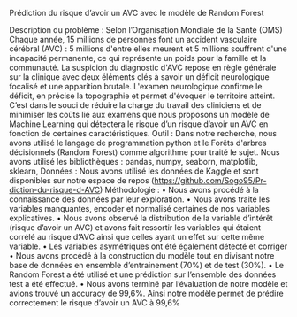 Prédiction du risque d’avoir un AVC avec le modèle de Random Forest

Description du problème : Selon l’Organisation Mondiale de la Santé (OMS) Chaque année, 15 millions de personnes font un accident vasculaire cérébral (AVC) : 5 millions d'entre elles meurent et 5 millions souffrent d'une incapacité permanente, ce qui représente un poids pour la famille et la communauté. La suspicion du diagnostic d'AVC repose en règle générale sur la clinique avec deux éléments clés à savoir un déficit neurologique focalisé et une apparition brutale. L'examen neurologique confirme le déficit, en précise la topographie et permet d'évoquer le territoire atteint. C’est dans le souci de réduire la charge du travail des cliniciens et de minimiser les coûts lié aux examens que nous proposons un modèle de Machine Learning qui détectera le risque d’un risque d’avoir un AVC en fonction de certaines caractéristiques. 
Outil : Dans notre recherche, nous avons utilisé le langage de programmation python et le Forêts d'arbres décisionnels (Random Forest) comme algorithme pour traité le sujet. Nous avons utilisé les bibliothèques : pandas, numpy, seaborn, matplotlib, sklearn,
Données : Nous avons utilisé les données de Kaggle et sont disponibles sur notre espace de repos (https://github.com/Sogo95/Pr-diction-du-risque-d-AVC)
Méthodologie : 
•	Nous avons procédé à la connaissance des données par leur exploration. 
•	Nous avons traité les variables manquantes, encoder et normalisé certaines de nos variables explicatives. 
•	Nous avons observé la distribution de la variable d’intérêt (risque d’avoir un AVC) et avons fait ressortir les variables qui étaient corrélé au risque d’AVC ainsi que celles ayant un effet sur cette même variable. 
•	Les variables asymétriques ont été également détecté et corriger
•	Nous avons procédé à la construction du modèle tout en divisant notre base de données en ensemble d’entrainement (70%) et de test (30%). 
•	Le Random Forest a été utilisé et une prédiction sur l’ensemble des données test a été effectué.
•	 Nous avons terminé par l’évaluation de notre modèle et avions trouvé un accuracy de 99,6%. Ainsi notre modèle permet de prédire correctement le risque d’avoir un AVC à 99,6%
